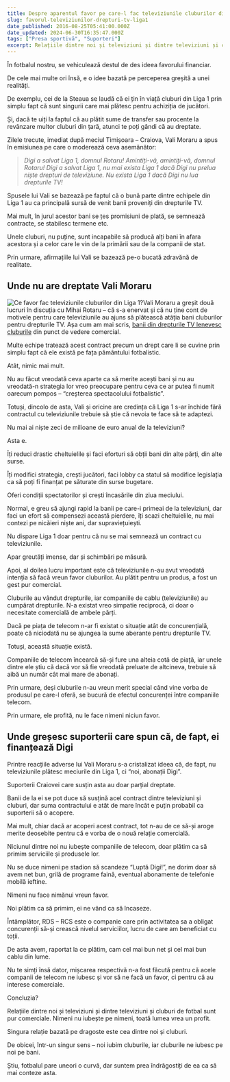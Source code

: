 ```yaml
---
title: Despre aparentul favor pe care-l fac televiziunile cluburilor din Liga 1
slug: favorul-televiziunilor-drepturi-tv-liga1
date_published: 2016-08-25T05:41:00.000Z
date_updated: 2024-06-30T16:35:47.000Z
tags: ["Presa sportivă", "Suporteri"]
excerpt: Relațiile dintre noi și televiziuni și dintre televiziuni și cluburi de fotbal sunt pur comerciale. Nimeni nu iubește pe nimeni, toată lumea vrea un profit.
---
```


În fotbalul nostru, se vehiculează destul de des ideea favorului financiar.

De cele mai multe ori însă, e o idee bazată pe perceperea greșită a unei realități.

De exemplu, cei de la Steaua se laudă că ei țin în viață cluburi din Liga 1 prin simplu fapt că sunt singurii care mai plătesc pentru achiziția de jucători.

Și, dacă te uiți la faptul că au plătit sume de transfer sau procente la revânzare multor cluburi din țară, atunci te poți gândi că au dreptate.

Zilele trecute, imediat după meciul Timișoara – Craiova, Vali Moraru a spus în emisiunea pe care o moderează ceva asemănător:

> *Digi a salvat Liga 1, domnul Rotaru! Amintiți-vă, amintiți-vă, domnul Rotaru! Digi a salvat Liga 1, nu mai exista Liga 1 dacă Digi nu prelua niște drepturi de televiziune. Nu exista Liga 1 dacă Digi nu lua drepturile TV!*

Spusele lui Vali se bazează pe faptul că o bună parte dintre echipele din Liga 1 au ca principală sursă de venit banii proveniți din drepturile TV.

Mai mult, în jurul acestor bani se țes promisiuni de plată, se semnează contracte, se stabilesc termene etc.

Unele cluburi, nu puține, sunt incapabile să producă alți bani în afara acestora și a celor care le vin de la primării sau de la companii de stat.

Prin urmare, afirmațiile lui Vali se bazează pe-o bucată zdravănă de realitate.

## Unde nu are dreptate Vali Moraru
![Ce favor fac televiziunile cluburilor din Liga 1?](__GHOST_URL__/content/images/2023/12/Vali-Moraru-favorul-televiziunilor-pentru-Liga-1.jpeg)Vali Moraru a greșit două lucruri în discuția cu Mihai Rotaru – că s-a enervat și că nu ține cont de motivele pentru care televiziunile au ajuns să plătească atâția bani cluburilor pentru drepturile TV.
Așa cum am mai scris, [banii din drepturile TV lenevesc cluburile](__GHOST_URL__/p/pericolul-contractului-drepturi-tv-liga1https://www.cameravar.ro/p/pericolul-contractului-drepturi-tv-liga1) din punct de vedere comercial.

Multe echipe tratează acest contract precum un drept care li se cuvine prin simplu fapt că ele există pe fața pământului fotbalistic.

Atât, nimic mai mult.

Nu au făcut vreodată ceva aparte ca să merite acești bani și nu au vreodată-n strategia lor vreo preocupare pentru ceva ce ar putea fi numit oarecum pompos – “creșterea spectacolului fotbalistic”.

Totuși, dincolo de asta, Vali și oricine are credința că Liga 1 s-ar închide fără contractul cu televiziunile trebuie să știe că nevoia te face să te adaptezi.

Nu mai ai niște zeci de milioane de euro anual de la televiziuni?

Asta e.

Îți reduci drastic cheltuielile și faci eforturi să obții bani din alte părți, din alte surse.

Îți modifici strategia, crești jucători, faci lobby ca statul să modifice legislația ca să poți fi finanțat pe săturate din surse bugetare.

Oferi condiții spectatorilor și crești încasările din ziua meciului.

Normal, e greu să ajungi rapid la banii pe care-i primeai de la televiziuni, dar faci un efort să compensezi această pierdere, îți scazi cheltuielile, nu mai contezi pe nicăieri niște ani, dar supraviețuiești.

Nu dispare Liga 1 doar pentru că nu se mai semnează un contract cu televiziunile.

Apar greutăți imense, dar și schimbări pe măsură.

Apoi, al doilea lucru important este că televiziunile n-au avut vreodată intenția să facă vreun favor cluburilor. Au plătit pentru un produs, a fost un gest pur comercial.

Cluburile au vândut drepturile, iar companiile de cablu (televiziunile) au cumpărat drepturile. N-a existat vreo simpatie reciprocă, ci doar o necesitate comercială de ambele părți.

Dacă pe piața de telecom n-ar fi existat o situație atât de concurențială, poate că niciodată nu se ajungea la sume aberante pentru drepturile TV.

Totuși, această situație există.

Companiile de telecom încearcă să-și fure una alteia cotă de piață, iar unele dintre ele știu că dacă vor să fie vreodată preluate de altcineva, trebuie să aibă un număr cât mai mare de abonați.

Prin urmare, deși cluburile n-au vreun merit special când vine vorba de produsul pe care-l oferă, se bucură de efectul concurenței între companiile telecom.

Prin urmare, ele profită, nu le face nimeni niciun favor.

## Unde greșesc suporterii care spun că, de fapt, ei finanțează Digi

Printre reacțiile adverse lui Vali Moraru s-a cristalizat ideea că, de fapt, nu televiziunile plătesc meciurile din Liga 1, ci “noi, abonații Digi”.

Suporterii Craiovei care susțin asta au doar parțial dreptate.

Banii de la ei se pot duce să susțină acel contract dintre televiziuni și cluburi, dar suma contractului e atât de mare încât e puțin probabil ca suporterii să o acopere.

Mai mult, chiar dacă ar acoperi acest contract, tot n-au de ce să-și aroge merite deosebite pentru că e vorba de o nouă relație comercială.

Niciunul dintre noi nu iubește companiile de telecom, doar plătim ca să primim serviciile și produsele lor.

Nu se duce nimeni pe stadion să scandeze “Luptă Digi!”, ne dorim doar să avem net bun, grilă de programe faină, eventual abonamente de telefonie mobilă ieftine.

Nimeni nu face nimănui vreun favor.

Noi plătim ca să primim, ei ne vând ca să încaseze.

Întâmplător, RDS – RCS este o companie care prin activitatea sa a obligat concurenții să-și crească nivelul serviciilor, lucru de care am beneficiat cu toții.

De asta avem, raportat la ce plătim, cam cel mai bun net și cel mai bun cablu din lume.

Nu te simți însă dator, mișcarea respectivă n-a fost făcută pentru că acele companii de telecom ne iubesc și vor să ne facă un favor, ci pentru că au interese comerciale.

Concluzia?

Relațiile dintre noi și televiziuni și dintre televiziuni și cluburi de fotbal sunt pur comerciale. Nimeni nu iubește pe nimeni, toată lumea vrea un profit.

Singura relație bazată pe dragoste este cea dintre noi și cluburi.

De obicei, într-un singur sens – noi iubim cluburile, iar cluburile ne iubesc pe noi pe bani.

Știu, fotbalul pare uneori o curvă, dar suntem prea îndrăgostiți de ea ca să mai conteze asta.

